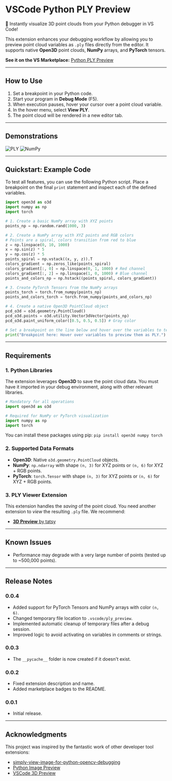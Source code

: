 # VSCode Python PLY Preview

[](https://opensource.org/licenses/MIT)
[](https://marketplace.visualstudio.com/items?itemName=cmaranes.python-ply-preview)
[](https://marketplace.visualstudio.com/items?itemName=cmaranes.python-ply-preview)

🚀 Instantly visualize 3D point clouds from your Python debugger in VS Code\!

This extension enhances your debugging workflow by allowing you to preview point cloud variables as `.ply` files directly from the editor. It supports native **Open3D** point clouds, **NumPy** arrays, and **PyTorch** tensors.

**See it on the VS Marketplace:** [Python PLY Preview](https://marketplace.visualstudio.com/items?itemName=cmaranes.python-ply-preview)

-----

## How to Use

1.  Set a breakpoint in your Python code.
2.  Start your program in **Debug Mode** (F5).
3.  When execution pauses, hover your cursor over a point cloud variable.
4.  In the hover menu, select **View PLY**.
5.  The point cloud will be rendered in a new editor tab.

-----

## Demonstrations

![PLY](images/ply.gif)
![NumPy](images/numpy.gif)

-----

## Quickstart: Example Code

To test all features, you can use the following Python script. Place a breakpoint on the final `print` statement and inspect each of the defined variables.

```python
import open3d as o3d
import numpy as np
import torch

# 1. Create a basic NumPy array with XYZ points
points_np = np.random.rand(1000, 3)

# 2. Create a NumPy array with XYZ points and RGB colors
# Points are a spiral, colors transition from red to blue
z = np.linspace(0, 10, 1000)
x = np.sin(z) * 5
y = np.cos(z) * 5
points_spiral = np.vstack((x, y, z)).T
colors_gradient = np.zeros_like(points_spiral)
colors_gradient[:, 0] = np.linspace(0, 1, 1000) # Red channel
colors_gradient[:, 2] = np.linspace(1, 0, 1000) # Blue channel
points_and_colors_np = np.hstack((points_spiral, colors_gradient))

# 3. Create PyTorch Tensors from the NumPy arrays
points_torch = torch.from_numpy(points_np)
points_and_colors_torch = torch.from_numpy(points_and_colors_np)

# 4. Create a native Open3D PointCloud object
pcd_o3d = o3d.geometry.PointCloud()
pcd_o3d.points = o3d.utility.Vector3dVector(points_np)
pcd_o3d.paint_uniform_color([0.5, 0.5, 0.5]) # Gray color

# Set a breakpoint on the line below and hover over the variables to test
print("Breakpoint here: Hover over variables to preview them as PLY.")
```

-----

## Requirements

### 1\. Python Libraries

The extension leverages **Open3D** to save the point cloud data. You must have it imported in your debug environment, along with other relevant libraries.

```python
# Mandatory for all operations
import open3d as o3d

# Required for NumPy or PyTorch visualization
import numpy as np
import torch
```

You can install these packages using pip:
`pip install open3d numpy torch`

### 2\. Supported Data Formats

  * **Open3D**: Native `o3d.geometry.PointCloud` objects.
  * **NumPy**: `np.ndarray` with shape `(n, 3)` for XYZ points or `(n, 6)` for XYZ + RGB points.
  * **PyTorch**: `torch.Tensor` with shape `(n, 3)` for XYZ points or `(n, 6)` for XYZ + RGB points.

### 3\. PLY Viewer Extension

This extension handles the *saving* of the point cloud. You need another extension to *view* the resulting `.ply` file. We recommend:

  * [**3D Preview** by tatsy](https://marketplace.visualstudio.com/items?itemName=tatsy.vscode-3d-preview)

-----

## Known Issues

  * Performance may degrade with a very large number of points (tested up to \~500,000 points).

-----

## Release Notes

### 0.0.4

  * Added support for PyTorch Tensors and NumPy arrays with color `(n, 6)`.
  * Changed temporary file location to `.vscode/ply_preview`.
  * Implemented automatic cleanup of temporary files after a debug session.
  * Improved logic to avoid activating on variables in comments or strings.

### 0.0.3

  * The `__pycache__` folder is now created if it doesn't exist.

### 0.0.2

  * Fixed extension description and name.
  * Added marketplace badges to the README.

### 0.0.1

  * Initial release.

-----

## Acknowledgments

This project was inspired by the fantastic work of other developer tool extensions:

  * [simply-view-image-for-python-opencv-debugging](https://github.com/john-guo/simply-view-image-for-python-opencv-debugging)
  * [Python Image Preview](https://github.com/076923/python-image-preview)
  * [VSCode 3D Preview](https://github.com/tatsy/vscode-3d-preview)